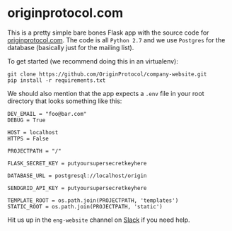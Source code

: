 # originprotocol.com

This is a pretty simple bare bones Flask app with the source code for [originprotocol.com](https://www.originprotocol.com). The code is all `Python 2.7` and we use `Postgres` for the database (basically just for the mailing list).

To get started (we recommend doing this in an virtualenv):

    git clone https://github.com/OriginProtocol/company-website.git
    pip install -r requirements.txt
    
We should also mention that the app expects a `.env` file in your root directory that looks something like this:

    DEV_EMAIL = "foo@bar.com"
    DEBUG = True

    HOST = localhost
    HTTPS = False
    
    PROJECTPATH = "/"

    FLASK_SECRET_KEY = putyoursupersecretkeyhere

    DATABASE_URL = postgresql://localhost/origin

    SENDGRID_API_KEY = putyoursupersecretkeyhere

    TEMPLATE_ROOT = os.path.join(PROJECTPATH, 'templates')
    STATIC_ROOT = os.path.join(PROJECTPATH, 'static')
    
Hit us up in the `eng-website` channel on [Slack](http://slack.originprotocol.com) if you need help.
